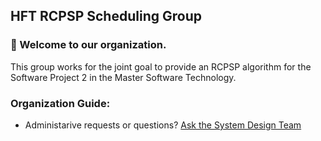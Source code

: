 ## HFT RCPSP Scheduling Group

### 👋 Welcome to our organization.

This group works for the joint goal to provide an RCPSP algorithm for the Software Project 2 in the Master Software Technology.

### Organization Guide:

* Administarive requests or questions? [Ask the System Design Team](https://github.com/orgs/hft-rcpsp-scheduling/teams/system-desing)
